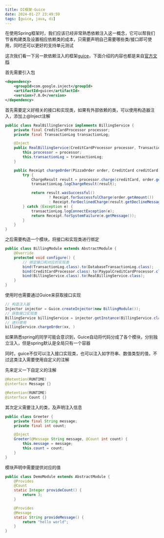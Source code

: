 ```yaml
---
title: DI框架-Guice
date: 2024-01-27 23:49:59
tags: [guice, java, di]
---
```


在使用Spring框架时，我们应该已经非常熟悉依赖注入这一概念，它可以帮我们节省构建类及设置相应依赖类的成本，只需要声明自己需要哪些类/接口即可使用，同时还可以更好的支持单元测试

这次我们看一下另一款依赖注入的框架[guice](https://github.com/google/guice)，下面介绍的内容也都是来自[官方文档](https://github.com/google/guice/wiki/)

<!-- more -->

首先需要引入包

```xml
<dependency>
    <groupId>com.google.inject</groupId>
    <artifactId>guice</artifactId>
    <version>7.0.0</version>
</dependency>
```

首先需要定义好相关的接口和实现类，如果有外部依赖的类，可以使用构造器注入，添加上@Inject注解

```java
public class RealBillingService implements BillingService {
    private final CreditCardProcessor processor;
    private final TransactionLog transactionLog;

    @Inject
    public RealBillingService(CreditCardProcessor processor, TransactionLog transactionLog) {
        this.processor = processor;
        this.transactionLog = transactionLog;
    }

    public Receipt chargeOrder(PizzaOrder order, CreditCard creditCard) {
        try {
            ChargeResult result = processor.charge(creditCard, order.getAmount());
            transactionLog.logChargeResult(result);

            return result.wasSuccessful()
                    ? Receipt.forSuccessfulCharge(order.getAmount())
                    : Receipt.forDeclinedCharge(result.getDeclineMessage());
        } catch (Exception e) {
            transactionLog.logConnectException(e);
            return Receipt.forSystemFailure(e.getMessage());
        }
    }
}
```

之后需要构造一个模块，将接口和实现类进行绑定

```java
public class BillingModule extends AbstractModule {
    @Override
    protected void configure() {
        // 绑定接口和对应的实现类
        bind(TransactionLog.class).to(DatabaseTransactionLog.class);
        bind(CreditCardProcessor.class).to(PaypalCreditCardProcessor.class);
        bind(BillingService.class).to(RealBillingService.class);
    }
}
```

使用时也需要通过Guice来获取接口实现

```java
// 构造注入器
Injector injector = Guice.createInjector(new BillingModule());
// 获取接口实现类
BillingService billingService = injector.getInstance(BillingService.class);
// 进行使用
billingService.chargeOrder(xx, )
```

如果熟悉spring的同学可能会意识到，Guice自动将代码分成了各个模块，分别独立注入，但是spring默认是全局只有一个容器

同时，guice不仅可以注入接口实现类，也可以注入如字符串、数值类型的值，不过这类注入需要使用自定义的注解

先来定义一下自定义的注解

```java
@Retention(RUNTIME)
@interface Message {}

@Retention(RUNTIME)
@interface Count {}
```

其次定义需要注入的类，及声明注入信息

```java
public class Greeter {
    private final String message;
    private final int count;

    @Inject
    Greeter(@Message String message, @Count int count) {
        this.message = message;
        this.count = count;
    }
}
```

模块声明中需要提供对应的值

```java
public class DemoModule extends AbstractModule {
    @Provides
    @Count
    static Integer provideCount() {
        return 3;
    }

    @Provides
    @Message
    static String provideMessage() {
        return "hello world";
    }
}
```

